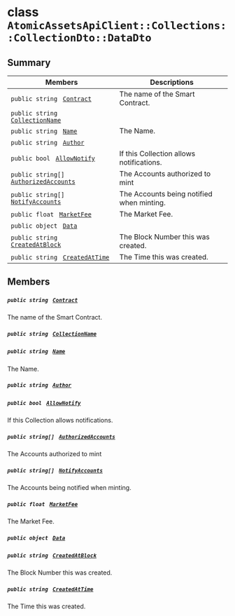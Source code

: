 # class `AtomicAssetsApiClient::Collections::CollectionDto::DataDto` 

## Summary

 Members                                | Descriptions                                
----------------------------------------|---------------------------------------------
`public string ` [`Contract`](#class_atomic_assets_api_client_1_1_collections_1_1_collection_dto_1_1_data_dto_1a9b4baf8484b98d89513d7776a8877d0e) | The name of the Smart Contract.
`public string ` [`CollectionName`](#class_atomic_assets_api_client_1_1_collections_1_1_collection_dto_1_1_data_dto_1ab3dee328d6124bafe5953a8f45ce45ea) | 
`public string ` [`Name`](#class_atomic_assets_api_client_1_1_collections_1_1_collection_dto_1_1_data_dto_1a7ee9065718e6628dc7791b756fa6c0f9) | The Name.
`public string ` [`Author`](#class_atomic_assets_api_client_1_1_collections_1_1_collection_dto_1_1_data_dto_1a13cf46aff4dea87a8f5285a09efece69) | 
`public bool ` [`AllowNotify`](#class_atomic_assets_api_client_1_1_collections_1_1_collection_dto_1_1_data_dto_1a47cf88154d150fad46d4c5bffeeab3f4) | If this Collection allows notifications.
`public string[] ` [`AuthorizedAccounts`](#class_atomic_assets_api_client_1_1_collections_1_1_collection_dto_1_1_data_dto_1a73107b37932581e90371846fa5426738) | The Accounts authorized to mint <br/>
`public string[] ` [`NotifyAccounts`](#class_atomic_assets_api_client_1_1_collections_1_1_collection_dto_1_1_data_dto_1a630d4b26de24402e31e54373d21d0f66) | The Accounts being notified when minting.
`public float ` [`MarketFee`](#class_atomic_assets_api_client_1_1_collections_1_1_collection_dto_1_1_data_dto_1acb0447ac03c9fb10b63432c5294f3a93) | The Market Fee.
`public object ` [`Data`](#class_atomic_assets_api_client_1_1_collections_1_1_collection_dto_1_1_data_dto_1a248bfced8a2a84c147f9b20efe3e669a) | 
`public string ` [`CreatedAtBlock`](#class_atomic_assets_api_client_1_1_collections_1_1_collection_dto_1_1_data_dto_1a022adc431e5845376e250208a999e12d) | The Block Number this was created.
`public string ` [`CreatedAtTime`](#class_atomic_assets_api_client_1_1_collections_1_1_collection_dto_1_1_data_dto_1a4cb9b4aaa1372df6dc2bb7d8f4916403) | The Time this was created.

## Members

##### `public string ` [`Contract`](#class_atomic_assets_api_client_1_1_collections_1_1_collection_dto_1_1_data_dto_1a9b4baf8484b98d89513d7776a8877d0e) 

The name of the Smart Contract.

##### `public string ` [`CollectionName`](#class_atomic_assets_api_client_1_1_collections_1_1_collection_dto_1_1_data_dto_1ab3dee328d6124bafe5953a8f45ce45ea) 

##### `public string ` [`Name`](#class_atomic_assets_api_client_1_1_collections_1_1_collection_dto_1_1_data_dto_1a7ee9065718e6628dc7791b756fa6c0f9) 

The Name.

##### `public string ` [`Author`](#class_atomic_assets_api_client_1_1_collections_1_1_collection_dto_1_1_data_dto_1a13cf46aff4dea87a8f5285a09efece69) 

##### `public bool ` [`AllowNotify`](#class_atomic_assets_api_client_1_1_collections_1_1_collection_dto_1_1_data_dto_1a47cf88154d150fad46d4c5bffeeab3f4) 

If this Collection allows notifications.

##### `public string[] ` [`AuthorizedAccounts`](#class_atomic_assets_api_client_1_1_collections_1_1_collection_dto_1_1_data_dto_1a73107b37932581e90371846fa5426738) 

The Accounts authorized to mint <br/>

##### `public string[] ` [`NotifyAccounts`](#class_atomic_assets_api_client_1_1_collections_1_1_collection_dto_1_1_data_dto_1a630d4b26de24402e31e54373d21d0f66) 

The Accounts being notified when minting.

##### `public float ` [`MarketFee`](#class_atomic_assets_api_client_1_1_collections_1_1_collection_dto_1_1_data_dto_1acb0447ac03c9fb10b63432c5294f3a93) 

The Market Fee.

##### `public object ` [`Data`](#class_atomic_assets_api_client_1_1_collections_1_1_collection_dto_1_1_data_dto_1a248bfced8a2a84c147f9b20efe3e669a) 

##### `public string ` [`CreatedAtBlock`](#class_atomic_assets_api_client_1_1_collections_1_1_collection_dto_1_1_data_dto_1a022adc431e5845376e250208a999e12d) 

The Block Number this was created.

##### `public string ` [`CreatedAtTime`](#class_atomic_assets_api_client_1_1_collections_1_1_collection_dto_1_1_data_dto_1a4cb9b4aaa1372df6dc2bb7d8f4916403) 

The Time this was created.

